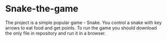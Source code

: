 # Snake-the-game
The project is a simple popular game - Snake. You control a snake with key arrows to eat food and get points. To run the game you should download the only file in repository and run it in a browser.
